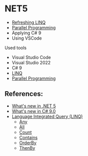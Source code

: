 # NET5
- [Refreshing LINQ](https://github.com/eduflornet/NET5/tree/main/LINQ)
- [Parallel Programming](https://github.com/eduflornet/NET5/tree/main/Parallel-Programming)
- Applying C# 9
- Using VSCode


Used tools
- Visual Studio Code
- Visual Studio 2022
- C# 9
- [LINQ](https://github.com/eduflornet/NET5/tree/main/LINQ) 
- [Parallel Programming](https://github.com/eduflornet/NET5/tree/main/Parallel-Programming)


## References:
- [What's new in .NET 5](https://docs.microsoft.com/en-us/dotnet/core/dotnet-five)
- [What's new in C# 9.0](https://docs.microsoft.com/en-us/dotnet/csharp/whats-new/csharp-9)
- [Language Integrated Query (LINQ)](https://docs.microsoft.com/en-us/dotnet/csharp/programming-guide/concepts/linq/)
	- [Any](https://docs.microsoft.com/es-mx/dotnet/api/system.linq.enumerable.any?view=net-6.0)
	- [All](https://docs.microsoft.com/es-mx/dotnet/api/system.linq.enumerable.all?view=net-6.0)
	- [Count](https://docs.microsoft.com/es-mx/dotnet/api/system.linq.enumerable.count?view=net-6.0)
	- [Contains](https://docs.microsoft.com/es-mx/dotnet/api/system.linq.enumerable.contains?view=net-6.0)
	- [OrderBy](https://docs.microsoft.com/es-mx/dotnet/api/system.linq.enumerable.orderby?view=net-6.0)
	- [ThenBy](https://docs.microsoft.com/es-mx/dotnet/api/system.linq.enumerable.thenby?view=net-6.0)




